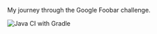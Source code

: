 My journey through the Google Foobar challenge.

![Java CI with Gradle](https://github.com/knufire/Google-Foobar/workflows/Java%20CI%20with%20Gradle/badge.svg?branch=master)
